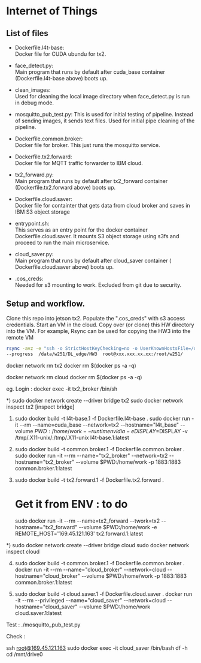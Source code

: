 # Internet of Things

## List of files  

 - Dockerfile.l4t-base:  
   Docker file for CUDA ubundu for tx2.

 - face_detect.py:  
   Main program that runs by default after cuda_base container (Dockerfile.l4t-base above) boots up.

 - clean_images:  
   Used for cleaning the local image directory when face_detect.py is run in debug mode.

 - mosquitto_pub_test.py: 
   This is used for initial testing of pipeline. Instead of sending images, it sends text files. Used for initial pipe cleaning of the pipeline. 

 - Dockerfile.common.broker:  
   Docker file for broker. This just runs the mosquitto service.

 - Dockerfile.tx2.forward:  
   Docker file for MQTT traffic forwarder to IBM cloud.

 - tx2_forward.py:  
   Main program that runs by default after tx2_forward container (Dockerfile.tx2.forward above) boots up.

 - Dockerfile.cloud.saver:  
   Docker file for containter that gets data from cloud broker and saves in IBM S3 object storage

 - entrypoint.sh:  
   This serves as an entry point for the docker container Dockerfile.cloud.saver. It mounts S3 object storage using s3fs and proceed to run the main microservice.

 - cloud_saver.py:  
   Main program that runs by default after cloud_saver container ( Dockerfile.cloud.saver above) boots up.

 - .cos_creds:  
   Needed for s3 mounting to work. Excluded from git due to security. 

## Setup and workflow.

Clone this repo into jetson tx2. Populate the ".cos_creds" with s3 access credentials. Start an VM in the cloud. Copy over (or clone) this HW directory into the VM.
For example, Rsync can be used for copying the HW3 into the remote VM 

```bash
rsync -avz -e "ssh -o StrictHostKeyChecking=no -o UserKnownHostsFile=/dev/null"    \
--progress  /data/w251/DL_edge/HW3  root@xxx.xxx.xx.xx:/root/w251/
```

docker network rm tx2
docker rm $(docker ps -a -q)

docker network rm cloud
docker rm $(docker ps -a -q)

eg. Login : docker exec -it tx2_broker  /bin/sh

*) sudo docker network create --driver bridge tx2
   sudo docker network inspect tx2 [inspect bridge]

1) sudo docker build -t l4t-base.1 -f Dockerfile.l4t-base .
   sudo docker run -it --rm --name=cuda_base --network=tx2 --hostname="l4t_base" --volume $PWD:/home/work  --runtime nvidia  -e DISPLAY=$DISPLAY -v /tmp/.X11-unix/:/tmp/.X11-unix  l4t-base.1:latest

2) sudo docker build -t common.broker.1 -f Dockerfile.common.broker .
   sudo docker run -it --rm  --name="tx2_broker" --network=tx2 --hostname="tx2_broker"  --volume $PWD:/home/work -p 1883:1883  common.broker.1:latest

3) sudo docker build -t tx2.forward.1 -f Dockerfile.tx2.forward .
   # Get it from ENV : to do
   sudo docker run -it --rm  --name=tx2_forward --twork=tx2 --hostname="tx2_forward" --volume $PWD:/home/work -e REMOTE_HOST='169.45.121.163' tx2.forward.1:latest


*) sudo docker network create --driver bridge cloud
   sudo docker network inspect cloud


4) sudo docker build -t common.broker.1 -f Dockerfile.common.broker .
   docker run -it --rm  --name="cloud_broker" --network=cloud --hostname="cloud_broker"  --volume $PWD:/home/work -p 1883:1883  common.broker.1:latest

5) sudo docker build -t cloud.saver.1 -f Dockerfile.cloud.saver .
   docker run -it --rm  --privileged  --name="cloud_saver" --network=cloud --hostname="cloud_saver" --volume $PWD:/home/work    cloud.saver.1:latest

Test : ./mosquitto_pub_test.py

Check : 

ssh root@169.45.121.163
sudo docker exec -it cloud_saver /bin/bash
df -h
cd /mnt/drive0
